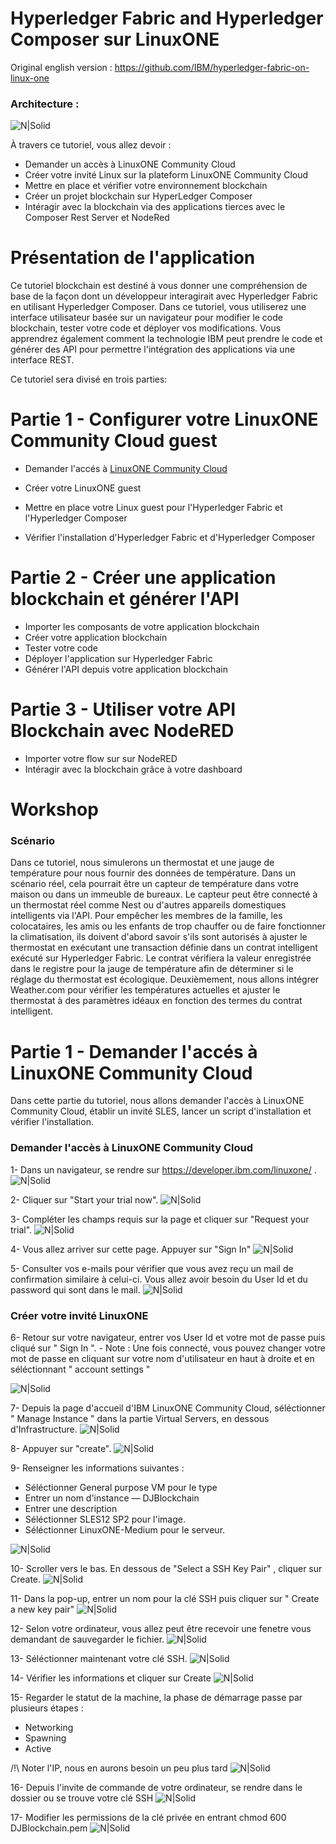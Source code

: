 # Hyperledger Fabric and Hyperledger Composer sur LinuxONE

Original english version : https://github.com/IBM/hyperledger-fabric-on-linux-one
### Architecture : 
![N|Solid](https://github.com/IBM/hyperledger-fabric-on-linux-one/raw/master/images/FlowDiagram.png)

À travers ce tutoriel, vous allez devoir : 

* Demander un accès à LinuxONE Community Cloud
* Créer votre invité Linux sur la plateform LinuxONE Community Cloud
* Mettre en place et vérifier votre environnement blockchain
* Créer un projet blockchain sur HyperLedger Composer
* Intéragir avec la blockchain via des applications tierces avec le Composer Rest Server et NodeRed
    
# Présentation de l'application

Ce tutoriel blockchain est destiné à vous donner une compréhension de base de la façon dont un développeur interagirait avec Hyperledger Fabric en utilisant Hyperledger Composer. Dans ce tutoriel, vous utiliserez une interface utilisateur basée sur un navigateur pour modifier le code blockchain, tester votre code et déployer vos modifications. Vous apprendrez également comment la technologie IBM peut prendre le code et générer des API pour permettre l'intégration des applications via une interface REST.

Ce tutoriel sera divisé en trois parties:

# Partie 1 - Configurer votre LinuxONE Community Cloud guest
* Demander l'accés à [LinuxONE Community Cloud]
* Créer votre LinuxONE guest
* Mettre en place votre Linux guest pour l'Hyperledger Fabric et l'Hyperledger Composer
* Vérifier l'installation d'Hyperledger Fabric et d'Hyperledger Composer

   [LinuxONE Community Cloud]: <https://github.com/IBM/hyperledger-fabric-on-linux-one#request-access-to-linuxone-community-cloud>
 
# Partie 2 - Créer une application blockchain et générer l'API
* Importer les composants de votre application blockchain
* Créer votre application blockchain
* Tester votre code
* Déployer l'application sur Hyperledger Fabric
* Générer l'API depuis votre application blockchain

# Partie 3 - Utiliser votre API Blockchain avec NodeRED
* Importer votre flow sur sur NodeRED
* Intéragir avec la blockchain grâce à votre dashboard

# Workshop 
### Scénario

Dans ce tutoriel, nous simulerons un thermostat et une jauge de température pour nous fournir des données de température. Dans un scénario réel, cela pourrait être un capteur de température dans votre maison ou dans un immeuble de bureaux. Le capteur peut être connecté à un thermostat réel comme Nest ou d'autres appareils domestiques intelligents via l'API. Pour empêcher les membres de la famille, les colocataires, les amis ou les enfants de trop chauffer ou de faire fonctionner la climatisation, ils doivent d'abord savoir s'ils sont autorisés à ajuster le thermostat en exécutant une transaction définie dans un contrat intelligent exécuté sur Hyperledger Fabric. Le contrat vérifiera la valeur enregistrée dans le registre pour la jauge de température afin de déterminer si le réglage du thermostat est écologique. Deuxièmement, nous allons intégrer Weather.com pour vérifier les températures actuelles et ajuster le thermostat à des paramètres idéaux en fonction des termes du contrat intelligent. 

# Partie 1 - Demander l'accés à LinuxONE Community Cloud

Dans cette partie du tutoriel, nous allons demander l'accès à LinuxONE Community Cloud, établir un invité SLES, lancer un script d'installation et vérifier l'installation.

### Demander l'accès à LinuxONE Community Cloud
1- Dans un navigateur, se rendre sur https://developer.ibm.com/linuxone/ .
![N|Solid](https://github.com/IBM/hyperledger-fabric-on-linux-one/raw/master/images/CommunityCloudPage.png)

2- Cliquer sur "Start your trial now". 
![N|Solid](https://github.com/IBM/hyperledger-fabric-on-linux-one/raw/master/images/StartNow.png)

3- Compléter les champs requis sur la page et cliquer sur "Request your trial". 
![N|Solid](https://github.com/IBM/hyperledger-fabric-on-linux-one/raw/master/images/GuestApplication.png)

4- Vous allez arriver sur cette page. Appuyer sur "Sign In"
![N|Solid](https://github.com/IBM/hyperledger-fabric-on-linux-one/raw/master/images/SignIn.png)

5- Consulter vos e-mails pour vérifier que vous avez reçu un mail de confirmation similaire à celui-ci. Vous allez avoir besoin du User Id et du password qui sont dans le mail.
![N|Solid](https://github.com/IBM/hyperledger-fabric-on-linux-one/raw/master/images/RegistrationConfirmationEmail.png)

### Créer votre invité LinuxONE

6- Retour sur votre navigateur, entrer vos User Id et votre mot de passe puis cliqué sur " Sign In ".
    - Note : Une fois connecté, vous pouvez changer votre mot de passe en cliquant sur votre nom d'utilisateur en haut à droite et en séléctionnant " account settings " 

![N|Solid](https://github.com/IBM/hyperledger-fabric-on-linux-one/raw/master/images/SignInUserIDPW.png)

7- Depuis la page d'accueil d'IBM LinuxONE Community Cloud, séléctionner " Manage Instance " dans la partie Virtual Servers, en dessous d'Infrastructure. 
![N|Solid](https://github.com/IBM/hyperledger-fabric-on-linux-one/raw/master/images/VirtualServers.png)

8- Appuyer sur "create". 
![N|Solid](https://github.com/IBM/hyperledger-fabric-on-linux-one/raw/master/images/Create.png)

9- Renseigner les informations suivantes : 
- Séléctionner General purpose VM pour le type
- Entrer un nom d'instance — DJBlockchain
- Entrer une description
- Séléctionner SLES12 SP2 pour l'image.
- Séléctionner LinuxONE-Medium pour le serveur.

![N|Solid](https://github.com/IBM/hyperledger-fabric-on-linux-one/raw/master/images/LinuxONEFields.png)

10- Scroller vers le bas. En dessous de "Select a SSH Key Pair" , cliquer sur Create. 
![N|Solid](https://github.com/IBM/hyperledger-fabric-on-linux-one/raw/master/images/CreateKeyPair.png)

11- Dans la pop-up, entrer un nom pour la clé SSH puis cliquer sur " Create a new key pair"
![N|Solid](https://github.com/IBM/hyperledger-fabric-on-linux-one/raw/master/images/KeyPairName.png)

12- Selon votre ordinateur, vous allez peut être recevoir une fenetre vous demandant de sauvegarder le fichier.
![N|Solid](https://github.com/IBM/hyperledger-fabric-on-linux-one/raw/master/images/SaveFile.png)

13- Séléctionner maintenant votre clé SSH.
![N|Solid](https://github.com/IBM/hyperledger-fabric-on-linux-one/raw/master/images/SelectDJBlockchain.png)

14- Vérifier les informations et cliquer sur Create
![N|Solid](https://github.com/IBM/hyperledger-fabric-on-linux-one/raw/master/images/CreateGuest.png)

15- Regarder le statut de la machine, la phase de démarrage passe par plusieurs étapes : 
* Networking
* Spawning 
* Active

/!\ Noter l'IP, nous en aurons besoin un peu plus tard
![N|Solid](https://github.com/IBM/hyperledger-fabric-on-linux-one/raw/master/images/StartedGuest.png)

16- Depuis l'invite de commande de votre ordinateur, se rendre dans le dossier ou se trouve votre clé SSH
![N|Solid](https://github.com/IBM/hyperledger-fabric-on-linux-one/raw/master/images/DownloadDirectory.png)

17- Modifier les permissions de la clé privée en entrant chmod 600 DJBlockchain.pem
![N|Solid](https://github.com/IBM/hyperledger-fabric-on-linux-one/raw/master/images/SSHKeyPermissions.png)

